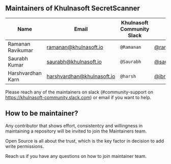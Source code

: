 ## Maintainers of Khulnasoft SecretScanner

| Name              | Email                     | Khulnasoft Community Slack | GitHub                                               | Company   |
|-------------------|---------------------------|---------------------------|------------------------------------------------------|-----------|
| Ramanan Ravikumar | ramanan@khulnasoft.io      | `@Ramanan`                | [@ramanan-ravi](https://github.com/ramanan-ravi)     | Khulnasoft |
| Saurabh Kumar     | saurabh@khulnasoft.io      | `@Saurabh`                | [@saurabh2253](https://github.com/saurabh2253)       | Khulnasoft |
| Harshvardhan Karn | harshvardhan@khulnasoft.io | `@harsh`                  | [@ibreakthecloud](https://github.com/ibreakthecloud) | Khulnasoft |               |                      |                           |                                                   |           |

Please reach any of the maintainers on slack (#community-support on https://khulnasoft-community.slack.com) or email if you want to help.

## How to be maintainer?

Any contributor that shows effort, consistentcy and willingness in maintaining a repository will be invited to join the Maintainers team.

Open Source is all about the trust, which is the key factor in decision to add write permissions.

Reach us if you have any questions on how to join maintainer team.
